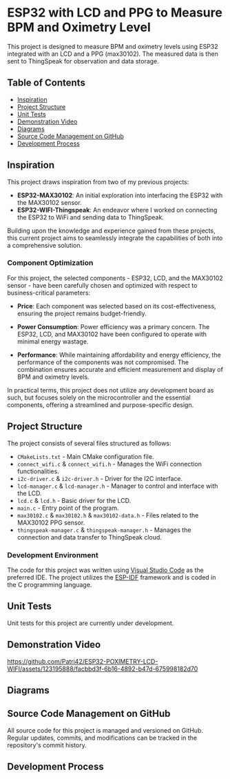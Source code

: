 # ESP32 with LCD and PPG to Measure BPM and Oximetry Level

This project is designed to measure BPM and oximetry levels using ESP32 integrated with an LCD and a PPG (max30102). The measured data is then sent to ThingSpeak for observation and data storage.

## Table of Contents

- [Inspiration](#inspiration)
- [Project Structure](#project-structure)
- [Unit Tests](#unit-tests)
- [Demonstration Video](#demonstration-video)
- [Diagrams](#diagrams)
- [Source Code Management on GitHub](#source-code-management-on-gitHub)
- [Development Process](#development-process)

## Inspiration

This project draws inspiration from two of my previous projects:
- **ESP32-MAX30102**: An initial exploration into interfacing the ESP32 with the MAX30102 sensor.
- **ESP32-WIFI-Thingspeak**: An endeavor where I worked on connecting the ESP32 to WiFi and sending data to ThingSpeak.

Building upon the knowledge and experience gained from these projects, this current project aims to seamlessly integrate the capabilities of both into a comprehensive solution.

### Component Optimization

For this project, the selected components - ESP32, LCD, and the MAX30102 sensor - have been carefully chosen and optimized with respect to business-critical parameters:

- **Price**: Each component was selected based on its cost-effectiveness, ensuring the project remains budget-friendly.
  
- **Power Consumption**: Power efficiency was a primary concern. The ESP32, LCD, and MAX30102 have been configured to operate with minimal energy wastage.
  
- **Performance**: While maintaining affordability and energy efficiency, the performance of the components was not compromised. The combination ensures accurate and efficient measurement and display of BPM and oximetry levels.
  
In practical terms, this project does not utilize any development board as such, but focuses solely on the microcontroller and the essential components, offering a streamlined and purpose-specific design.

## Project Structure

The project consists of several files structured as follows:

- `CMakeLists.txt` - Main CMake configuration file.
- `connect_wifi.c` & `connect_wifi.h` - Manages the WiFi connection functionalities.
- `i2c-driver.c` & `i2c-driver.h` - Driver for the I2C interface.
- `lcd-manager.c` & `lcd-manager.h` - Manager to control and interface with the LCD.
- `lcd.c` & `lcd.h` - Basic driver for the LCD.
- `main.c` - Entry point of the program.
- `max30102.c` & `max30102.h` & `max30102-data.h` - Files related to the MAX30102 PPG sensor.
- `thingspeak-manager.c` & `thingspeak-manager.h` - Manages the connection and data transfer to ThingSpeak cloud.

### Development Environment
The code for this project was written using [Visual Studio Code](https://code.visualstudio.com/) as the preferred IDE. The project utilizes the [ESP-IDF](https://docs.espressif.com/projects/esp-idf/en/latest/esp32/) framework and is coded in the C programming language.

## Unit Tests

Unit tests for this project are currently under development.

## Demonstration Video

https://github.com/Patri42/ESP32-POXIMETRY-LCD-WIFI/assets/123195888/facbbd3f-6b16-4892-b47d-675998182d70

## Diagrams

## Source Code Management on GitHub
All source code for this project is managed and versioned on GitHub. Regular updates, commits, and modifications can be tracked in the repository's commit history.

## Development Process

